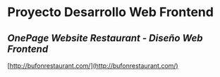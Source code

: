 # Proyecto Desarrollo Web Frontend 

## *OnePage Website Restaurant - Diseño Web Frontend*


[http://bufonrestaurant.com/](http://bufonrestaurant.com/)


